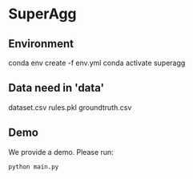 # SuperAgg

## Environment
conda env create -f env.yml
conda activate superagg

## Data need in 'data'
dataset.csv
rules.pkl
groundtruth.csv

## Demo
We provide a demo. Please run:
```
python main.py
